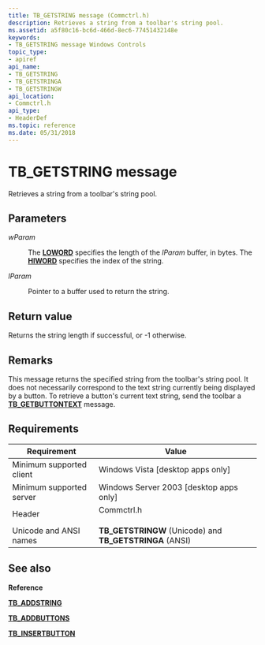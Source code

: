 ```yaml
---
title: TB_GETSTRING message (Commctrl.h)
description: Retrieves a string from a toolbar's string pool.
ms.assetid: a5f80c16-bc6d-466d-8ec6-77451432148e
keywords:
- TB_GETSTRING message Windows Controls
topic_type:
- apiref
api_name:
- TB_GETSTRING
- TB_GETSTRINGA
- TB_GETSTRINGW
api_location:
- Commctrl.h
api_type:
- HeaderDef
ms.topic: reference
ms.date: 05/31/2018
---
```


# TB\_GETSTRING message

Retrieves a string from a toolbar's string pool.

## Parameters

<dl> <dt>

*wParam* 
</dt> <dd>

The [**LOWORD**](../winmsg/loword.md) specifies the length of the *lParam* buffer, in bytes. The [**HIWORD**](../winmsg/hiword.md) specifies the index of the string.

</dd> <dt>

*lParam* 
</dt> <dd>

Pointer to a buffer used to return the string.

</dd> </dl>

## Return value

Returns the string length if successful, or -1 otherwise.

## Remarks

This message returns the specified string from the toolbar's string pool. It does not necessarily correspond to the text string currently being displayed by a button. To retrieve a button's current text string, send the toolbar a [**TB\_GETBUTTONTEXT**](tb-getbuttontext.md) message.

## Requirements



| Requirement | Value |
|-------------------------------------|---------------------------------------------------------------------------------------|
| Minimum supported client<br/> | Windows Vista \[desktop apps only\]<br/>                                        |
| Minimum supported server<br/> | Windows Server 2003 \[desktop apps only\]<br/>                                  |
| Header<br/>                   | <dl> <dt>Commctrl.h</dt> </dl> |
| Unicode and ANSI names<br/>   | **TB\_GETSTRINGW** (Unicode) and **TB\_GETSTRINGA** (ANSI)<br/>                 |



## See also

<dl> <dt>

**Reference**
</dt> <dt>

[**TB\_ADDSTRING**](tb-addstring.md)
</dt> <dt>

[**TB\_ADDBUTTONS**](tb-addbuttons.md)
</dt> <dt>

[**TB\_INSERTBUTTON**](tb-insertbutton.md)
</dt> </dl>

 

